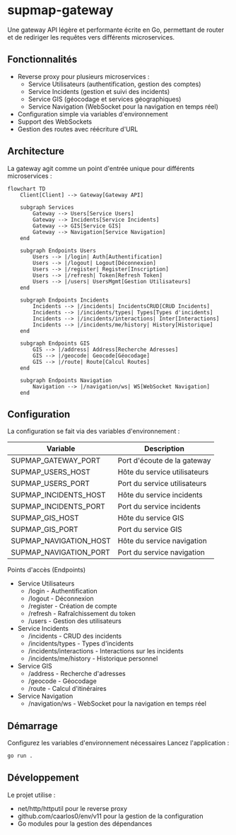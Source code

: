 # supmap-gateway

Une gateway API légère et performante écrite en Go, permettant de router et de rediriger les requêtes vers différents microservices.

## Fonctionnalités

- Reverse proxy pour plusieurs microservices :
    - Service Utilisateurs (authentification, gestion des comptes)
    - Service Incidents (gestion et suivi des incidents)
    - Service GIS (géocodage et services géographiques)
    - Service Navigation (WebSocket pour la navigation en temps réel)
- Configuration simple via variables d'environnement
- Support des WebSockets
- Gestion des routes avec réécriture d'URL

## Architecture

La gateway agit comme un point d'entrée unique pour différents microservices :

```mermaid
flowchart TD
    Client[Client] --> Gateway[Gateway API]
    
    subgraph Services
        Gateway --> Users[Service Users]
        Gateway --> Incidents[Service Incidents]
        Gateway --> GIS[Service GIS]
        Gateway --> Navigation[Service Navigation]
    end

    subgraph Endpoints Users
        Users --> |/login| Auth[Authentification]
        Users --> |/logout| Logout[Déconnexion]
        Users --> |/register| Register[Inscription]
        Users --> |/refresh| Token[Refresh Token]
        Users --> |/users| UsersMgmt[Gestion Utilisateurs]
    end

    subgraph Endpoints Incidents
        Incidents --> |/incidents| IncidentsCRUD[CRUD Incidents]
        Incidents --> |/incidents/types| Types[Types d'incidents]
        Incidents --> |/incidents/interactions| Inter[Interactions]
        Incidents --> |/incidents/me/history| History[Historique]
    end

    subgraph Endpoints GIS
        GIS --> |/address| Address[Recherche Adresses]
        GIS --> |/geocode| Geocode[Géocodage]
        GIS --> |/route| Route[Calcul Routes]
    end

    subgraph Endpoints Navigation
        Navigation --> |/navigation/ws| WS[WebSocket Navigation]
    end
```

## Configuration

La configuration se fait via des variables d'environnement :

| Variable               | Description                  |
|------------------------|------------------------------|
| SUPMAP_GATEWAY_PORT    | Port d'écoute de la gateway  |
| SUPMAP_USERS_HOST      | Hôte du service utilisateurs |
| SUPMAP_USERS_PORT      | Port du service utilisateurs |
| SUPMAP_INCIDENTS_HOST  | Hôte du service incidents    |
| SUPMAP_INCIDENTS_PORT  | Port du service incidents    |
| SUPMAP_GIS_HOST        | Hôte du service GIS          |
| SUPMAP_GIS_PORT        | Port du service GIS          |
| SUPMAP_NAVIGATION_HOST | Hôte du service navigation   |
| SUPMAP_NAVIGATION_PORT | Port du service navigation   |

Points d'accès (Endpoints)
- Service Utilisateurs
  - /login - Authentification
  - /logout - Déconnexion
  - /register - Création de compte
  - /refresh - Rafraîchissement du token
  - /users - Gestion des utilisateurs
- Service Incidents
  - /incidents - CRUD des incidents
  - /incidents/types - Types d'incidents
  - /incidents/interactions - Interactions sur les incidents
  - /incidents/me/history - Historique personnel
- Service GIS
  - /address - Recherche d'adresses
  - /geocode - Géocodage
  - /route - Calcul d'itinéraires
- Service Navigation
  - /navigation/ws - WebSocket pour la navigation en temps réel

## Démarrage
Configurez les variables d'environnement nécessaires
Lancez l'application :

```sh
go run .
```

## Développement

Le projet utilise :
- net/http/httputil pour le reverse proxy
- github.com/caarlos0/env/v11 pour la gestion de la configuration
- Go modules pour la gestion des dépendances